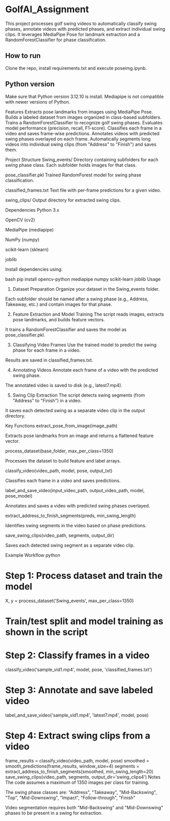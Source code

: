 # GolfAI_Assignment
This project processes golf swing videos to automatically classify swing phases, annotate videos with predicted phases, and extract individual swing clips. It leverages MediaPipe Pose for landmark extraction and a RandomForestClassifier for phase classification.

## How to run
Clone the repo, install requirements.txt and execute poseimg.ipynb.
## Python version
Make sure that Python version 3.12.10 is install. Mediapipe  is not compatible with newer versions of Python.

Features
Extracts pose landmarks from images using MediaPipe Pose.
Builds a labeled dataset from images organized in class-based subfolders.
Trains a RandomForestClassifier to recognize golf swing phases.
Evaluates model performance (precision, recall, F1-score).
Classifies each frame in a video and saves frame-wise predictions.
Annotates videos with predicted swing phases overlayed on each frame.
Automatically segments long videos into individual swing clips (from "Address" to "Finish") and saves them.

Project Structure
Swing_events/
Directory containing subfolders for each swing phase class. Each subfolder holds images for that class. 

pose_classifier.pkl
Trained RandomForest model for swing phase classification.

classified_frames.txt
Text file with per-frame predictions for a given video.

swing_clips/
Output directory for extracted swing clips.

Dependencies
Python 3.x

OpenCV (cv2)

MediaPipe (mediapipe)

NumPy (numpy)

scikit-learn (sklearn)

joblib

Install dependencies using:

bash
pip install opencv-python mediapipe numpy scikit-learn joblib
Usage
1. Dataset Preparation
Organize your dataset in the Swing_events folder.

Each subfolder should be named after a swing phase (e.g., Address, Takeaway, etc.) and contain images for that phase.

2. Feature Extraction and Model Training
The script reads images, extracts pose landmarks, and builds feature vectors.

It trains a RandomForestClassifier and saves the model as pose_classifier.pkl.

3. Classifying Video Frames
Use the trained model to predict the swing phase for each frame in a video.

Results are saved in classified_frames.txt.

4. Annotating Videos
Annotate each frame of a video with the predicted swing phase.

The annotated video is saved to disk (e.g., latest7.mp4).

5. Swing Clip Extraction
The script detects swing segments (from "Address" to "Finish") in a video.

It saves each detected swing as a separate video clip in the output directory.

Key Functions
extract_pose_from_image(image_path)

Extracts pose landmarks from an image and returns a flattened feature vector.

process_dataset(base_folder, max_per_class=1350)

Processes the dataset to build feature and label arrays.

classify_video(video_path, model, pose, output_txt)

Classifies each frame in a video and saves predictions.

label_and_save_video(input_video_path, output_video_path, model, pose_model)

Annotates and saves a video with predicted swing phases overlayed.

extract_address_to_finish_segments(preds, min_swing_length)

Identifies swing segments in the video based on phase predictions.

save_swing_clips(video_path, segments, output_dir)

Saves each detected swing segment as a separate video clip.

Example Workflow
python
# Step 1: Process dataset and train the model
X, y = process_dataset('Swing_events', max_per_class=1350)
# Train/test split and model training as shown in the script

# Step 2: Classify frames in a video
classify_video('sample_vid1.mp4', model, pose, 'classified_frames.txt')

# Step 3: Annotate and save labeled video
label_and_save_video('sample_vid1.mp4', 'latest7.mp4', model, pose)

# Step 4: Extract swing clips from a video
frame_results = classify_video(video_path, model, pose)
smoothed = smooth_predictions(frame_results, window_size=4)
segments = extract_address_to_finish_segments(smoothed, min_swing_length=20)
save_swing_clips(video_path, segments, output_dir='swing_clips4')
Notes
The code assumes a maximum of 1350 images per class for training.

The swing phase classes are:
"Address", "Takeaway", "Mid-Backswing", "Top", "Mid-Downswing", "Impact", "Follow-through", "Finish"

Video segmentation requires both "Mid-Backswing" and "Mid-Downswing" phases to be present in a swing for extraction.
